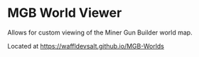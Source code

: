# MGB World Viewer

Allows for custom viewing of the Miner Gun Builder world map.

Located at https://waffldevsalt.github.io/MGB-Worlds
